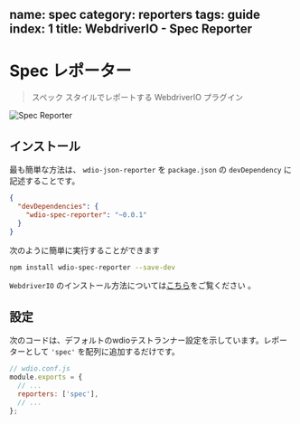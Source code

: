 name: spec
category: reporters
tags: guide
index: 1
title: WebdriverIO - Spec Reporter
---

Spec レポーター
============

> スペック スタイルでレポートする WebdriverIO プラグイン

![Spec Reporter](http://webdriver.io/images/spec.png "Spec Reporter")

## インストール

最も簡単な方法は、 `wdio-json-reporter` を `package.json` の `devDependency` に記述することです。

```json
{
  "devDependencies": {
    "wdio-spec-reporter": "~0.0.1"
  }
}
```

次のように簡単に実行することができます

```bash
npm install wdio-spec-reporter --save-dev
```

`WebdriverIO` のインストール方法については[こちら](http://webdriver.io/guide/getstarted/install.html)をご覧ください 。

## 設定

次のコードは、デフォルトのwdioテストランナー設定を示しています。レポーターとして `'spec'` を配列に追加するだけです。

```js
// wdio.conf.js
module.exports = {
  // ...
  reporters: ['spec'],
  // ...
};
```
